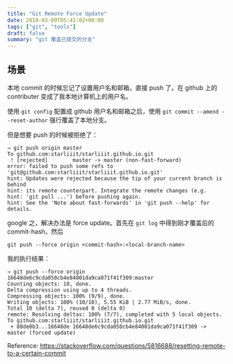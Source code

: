 ```yaml
---
title: "Git Remote Force Update"
date: 2019-03-09T05:41:02+08:00
tags: ["git", "tools"]
draft: false
summary: "git 覆盖已提交的分支"
---
```


## 场景

本地 commit 的时候忘记了设置用户名和邮箱，直接 push 了。在 github 上的 contributer 变成了我本地计算机上的用户名。

使用 `git config` 配置成 github 用户名和邮箱之后，使用 `git commit --amend --reset-author` 强行覆盖了本地分支。

但是想要 push 的时候被拒绝了：

```
→ git push origin master
To github.com:starliiit/starliiit.github.io.git
 ! [rejected]        master -> master (non-fast-forward)
error: failed to push some refs to 'git@github.com:starliiit/starliiit.github.io.git'
hint: Updates were rejected because the tip of your current branch is behind
hint: its remote counterpart. Integrate the remote changes (e.g.
hint: 'git pull ...') before pushing again.
hint: See the 'Note about fast-forwards' in 'git push --help' for details.
```

google 之，解决办法是 force update。首先在 `git log` 中得到刚才覆盖后的 commit-hash，然后

```
git push --force origin <commit-hash>:<local-branch-name>
```

我的执行结果：

```
→ git push --force origin 16648de6c9cda050cb4e84001da9ca071f41f309:master
Counting objects: 10, done.
Delta compression using up to 4 threads.
Compressing objects: 100% (9/9), done.
Writing objects: 100% (10/10), 5.55 KiB | 2.77 MiB/s, done.
Total 10 (delta 7), reused 0 (delta 0)
remote: Resolving deltas: 100% (7/7), completed with 5 local objects.
To github.com:starliiit/starliiit.github.io.git
 + 88de0b3...16648de 16648de6c9cda050cb4e84001da9ca071f41f309 -> master (forced update)
```

Reference: https://stackoverflow.com/questions/5816688/resetting-remote-to-a-certain-commit
